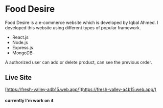 # Food Desire
Food Desire is a e-commerce website which is developed by Iqbal Ahmed. I developed this website using different types of popular framework.

* React.js
* Node.js
* Express.js
* MongoDB

A authorized user can add or delete product, can see the previous order.

## Live Site
[https://fresh-valley-a4b15.web.app/](https://fresh-valley-a4b15.web.app/)

#### currently I'm work on it
